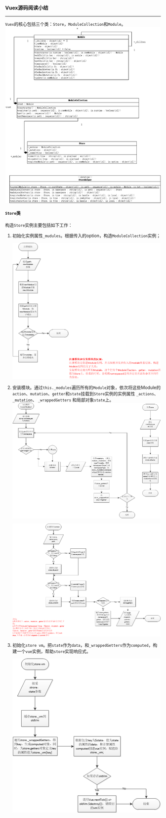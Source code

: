 ### Vuex源码阅读小结

------

`Vuex`的核心包括三个类：`Store`，`ModuleCollection`和`Module`。![Vuex UML](https://github.com/OrangeTreeDev/notes/blob/master/Vuex_UML.png)

#### `Store`类

构造`Store`实例主要包括如下工作：

1. 初始化实例属性`_mudules`。根据传入的option，构造`ModuleCollection`实例；

   ![初始化实例属性_mudules](https://github.com/OrangeTreeDev/notes/blob/master/registerModule.png)

2. 安装模块。通过`this._modules`遍历所有的`Module`对象，依次将这些Module的`action`、`mutation`、`getter`和`state`挂载到`Store`实例的实例属性 `_actions`、 `_mutation`、 `_wrappedGetters` 和局部对象`state`上。![安装模块](https://github.com/OrangeTreeDev/notes/blob/master/installModule.png)

   ![创建局部context](https://github.com/OrangeTreeDev/notes/blob/master/makeLocalContext.png)

3. 初始化`store vm`。把`state`作为`data`，和`_wrappedGetters`作为`computed`，构建一个`vue`实例，帮助`store`实现响应式。

   ![初始化store vm](https://github.com/OrangeTreeDev/notes/blob/master/resetStoreVM.png)

